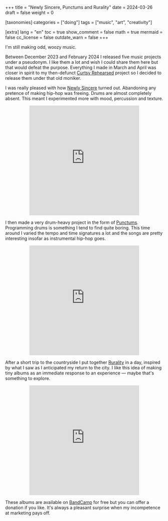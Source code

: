 +++
title = "Newly Sincere, Punctums and Rurality"
date = 2024-03-26
draft = false
weight = 0

[taxonomies]
categories = ["doing"]
tags = ["music", "art", "creativity"]

[extra]
lang = "en"
toc = true
show_comment = false
math = true
mermaid = false
cc_license = false
outdate_warn = false
+++

I'm still making odd, woozy music.

<!-- more -->

Between December 2023 and February 2024 I released five music projects under a
pseudonym.
I like them a lot and wish I could share them here but that would defeat the
purpose. 
Everything I made in March and April was closer in spirit to my then-defunct
[Curtsy Rehearsed](https://curtsyrehearsed.bandcamp.com/) 
project so I decided to release them under that old moniker.

I was really pleased with how 
[Newly Sincere](https://curtsyrehearsed.bandcamp.com/album/newly-sincere)
turned out.
Abandoning any pretence of making hip-hop was freeing.
Drums are almost completely absent.
This meant I experimented more with mood, percussion and texture.

<div style="text-align: center;">
    <iframe style="border: 0; width: 350px; height: 350px;" src="https://bandcamp.com/EmbeddedPlayer/album=1185443289/size=large/bgcol=ffffff/linkcol=0687f5/minimal=true/transparent=true/" seamless><a href="https://curtsyrehearsed.bandcamp.com/album/newly-sincere">Newly Sincere by Curtsy Rehearsed</a></iframe>
</div>

I then made a very drum-heavy project in the form of
[Punctums](https://curtsyrehearsed.bandcamp.com/album/punctums).
Programming drums is something I tend to find quite boring.
This time around I varied the tempo and time signatures a lot and 
the songs are pretty interesting insofar as instrumental hip-hop goes.

<div style="text-align: center;">
    <iframe style="border: 0; width: 350px; height: 350px;" src="https://bandcamp.com/EmbeddedPlayer/album=572839460/size=large/bgcol=ffffff/linkcol=0687f5/minimal=true/transparent=true/" seamless><a href="https://curtsyrehearsed.bandcamp.com/album/punctums">Punctums by Curtsy Rehearsed</a></iframe>
</div>

After a short trip to the countryside I put together
[Rurality](https://curtsyrehearsed.bandcamp.com/album/rurality) in a
day, inspired by what I saw as I anticipated my return to the city.
I like this idea of making tiny albums as an immediate response to
an experience — maybe that's something to explore.

<div style="text-align: center;">
    <iframe style="border: 0; width: 350px; height: 350px;" src="https://bandcamp.com/EmbeddedPlayer/album=2845773868/size=large/bgcol=ffffff/linkcol=0687f5/minimal=true/transparent=true/" seamless><a href="https://curtsyrehearsed.bandcamp.com/album/rurality">Rurality by Curtsy Rehearsed</a></iframe>
</div>

These albums are available on 
[BandCamp](https://curtsyrehearsed.bandcamp.com/) 
for free but you can offer a donation if you like.
It's always a pleasant surprise when my incompetence at marketing pays off.
